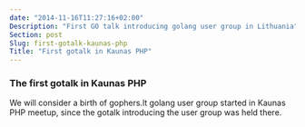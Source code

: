 ```yaml
---
date: "2014-11-16T11:27:16+02:00"
Description: "First GO talk introducing golang user group in Lithuania"
Section: post
Slug: first-gotalk-kaunas-php
Title: "First gotalk in Kaunas PHP"
---
```


### The first gotalk in Kaunas PHP

We will consider a birth of gophers.lt golang user group started in Kaunas PHP meetup, since the
gotalk introducing the user group was held there.

